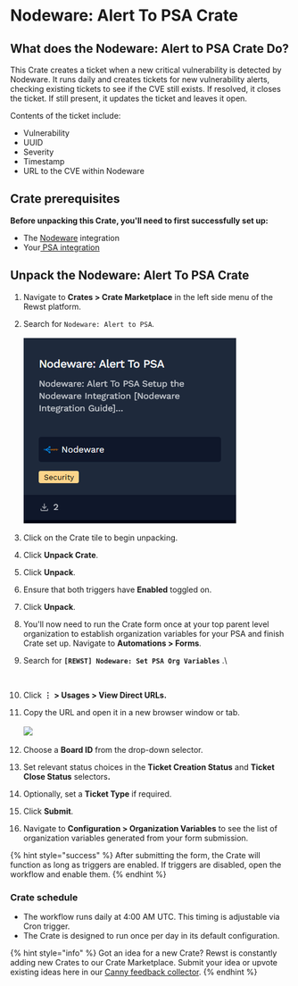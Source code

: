 # Nodeware: Alert To PSA Crate

## What does the Nodeware: Alert to PSA Crate Do?

This Crate creates a ticket when a new critical vulnerability is detected by Nodeware. It runs daily and creates tickets for new vulnerability alerts, checking existing tickets to see if the CVE still exists. If resolved, it closes the ticket. If still present, it updates the ticket and leaves it open.

Contents of the ticket include:

* Vulnerability
* UUID
* Severity
* Timestamp
* URL to the CVE within Nodeware

## Crate prerequisites&#x20;

**Before unpacking this Crate, you'll need to first successfully set up:**

* The [Nodeware](../../configuration/integrations/integration-guides/nodeware-integration.md) integration&#x20;
* Your[ PSA integration](../../configuration/integrations/top-5-integration-types-get-started-with-integrations-in-rewst.md#psa-integrations)

## Unpack the Nodeware: Alert To PSA Crate

1. Navigate to **Crates > Crate Marketplace** in the left side menu of the Rewst platform.
2. Search for `Nodeware: Alert to PSA`.\
   \
   ![](<../../../.gitbook/assets/image (163).png>)
3. Click on the Crate tile to begin unpacking.
4. Click **Unpack Crate**.
5. Click **Unpack**.
6. Ensure that both triggers have **Enabled** toggled on.
7. Click **Unpack**.
8. You'll now need to run the Crate form once at your top parent level organization to establish organization variables for your PSA and finish Crate set up. Navigate to **Automations > Forms**.
9.  Search for **`[REWST] Nodeware: Set PSA Org Variables`** .\


    <figure><img src="../../../.gitbook/assets/Screenshot 2025-06-13 at 1.41.20 PM.png" alt=""><figcaption></figcaption></figure>
10. Click **⋮** **> Usages > View Direct URLs.**&#x20;
11. Copy the URL and open it in a new browser window or tab.\
    \
    ![](<../../../.gitbook/assets/Screenshot 2025-06-13 at 1.47.43 PM.png>)
12. Choose a **Board ID** from the drop-down selector.
13. Set relevant status choices in the **Ticket Creation Status** and **Ticket Close Status** selector&#x73;**.**
14. Optionally, set a **Ticket Type** if required.&#x20;
15. Click **Submit**.
16. Navigate to **Configuration > Organization Variables** to see the list of organization variables generated from your form submission.

{% hint style="success" %}
After submitting the form, the Crate will function as long as triggers are enabled. If triggers are disabled, open the workflow and enable them.
{% endhint %}

### Crate schedule

* The workflow runs daily at 4:00 AM UTC. This timing is adjustable via Cron trigger.
* The Crate is designed to run once per day in its default configuration.

{% hint style="info" %}
Got an idea for a new Crate? Rewst is constantly adding new Crates to our Crate Marketplace. Submit your idea or upvote existing ideas here in our [Canny feedback collector](https://rewst.canny.io/crates).
{% endhint %}
